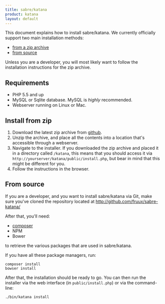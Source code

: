 ```yaml
---
title: sabre/katana
product: katana
layout: default
---
```


This document explains how to install sabre/katana. We currently officially
support two main installation methods:

* [from a zip archive](#install-from-zip)
* [from source](#install-from-source)

Unless you are a developer, you will most likely want to follow the
installation instructions for the zip archive.

Requirements
------------

* PHP 5.5 and up
* MySQL or Sqlite database. MySQL is _highly_ recommended.
* Webserver running on Linux or Mac.


Install from zip
----------------

1. Download the latest zip archive from [github][1].
2. Unzip the archive, and place all the contents into a location that's
   accessible through a webserver.
3. Navigate to the installer. If you downloaded the zip archive and placed it
   in a directory called `/katana`, this means that you should access it via
   `http://yourserver/katana/public/install.php`, but bear in mind that this
   might be different for you.
4. Follow the instructions in the browser.


From source
-----------

If you are a developer, and you want to install sabre/katana via Git, make
sure you've cloned the repository located at http://github.com/fruux/sabre-katana/

After that, you'll need:

* [composer][2]
* NPM
* Bower

to retrieve the various packages that are used in sabre/katana.

If you have all these package managers, run:

    composer install
    bowser install

After that, the installation should be ready to go. You can then run the
installer via the web interface (in `public/install.php`) or via the
command-line:

    ./bin/katana install

[1]: https://github.com/fruux/sabre-katana/releases/
[2]: http://getcomposer.org/

